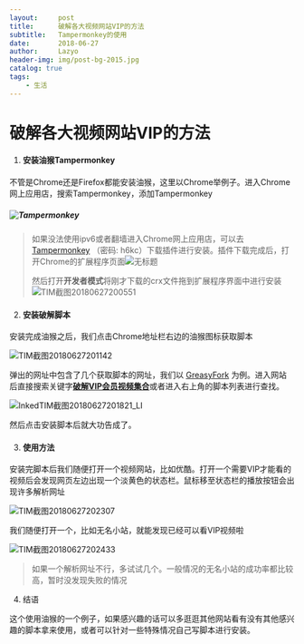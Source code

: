 ```yaml
---
layout:     post
title:      破解各大视频网站VIP的方法
subtitle:   Tampermonkey的使用
date:       2018-06-27
author:     Lazyo
header-img: img/post-bg-2015.jpg
catalog: true
tags:
    - 生活
---
```


# 破解各大视频网站VIP的方法

1. #### 安装油猴Tampermonkey

不管是Chrome还是Firefox都能安装油猴，这里以Chrome举例子。进入Chrome网上应用店，搜索Tampermonkey，添加Tampermonkey

##### ![Tampermonkey](C:\Users\Lazyo\Desktop\20171209142720684.png)

> 如果没法使用ipv6或者翻墙进入Chrome网上应用店，可以去 [Tampermonkey](https://pan.baidu.com/s/1DghLnwPzPj0XSbJ0BD8yqg) （密码: h6kc）下载插件进行安装。插件下载完成后，打开Chrome的扩展程序页面![无标题](C:\Users\Lazyo\Desktop\无标题.png)
>
> 然后打开**开发者模式**将刚才下载的crx文件拖到扩展程序界面中进行安装![TIM截图20180627200551](C:\Users\Lazyo\Desktop\TIM截图20180627200551.png)

2. #### 安装破解脚本

安装完成油猴之后，我们点击Chrome地址栏右边的油猴图标获取脚本

![TIM截图20180627201142](C:\Users\Lazyo\Desktop\TIM截图20180627201142.png)

弹出的网址中包含了几个获取脚本的网址，我们以 [GreasyFork](https://greasyfork.org/zh-CN) 为例。进入网站后直接搜索关键字[**破解VIP会员视频集合**](https://greasyfork.org/zh-CN/scripts/27530-%E7%A0%B4%E8%A7%A3vip%E4%BC%9A%E5%91%98%E8%A7%86%E9%A2%91%E9%9B%86%E5%90%88)或者进入右上角的脚本列表进行查找。

![InkedTIM截图20180627201821_LI](C:\Users\Lazyo\Desktop\InkedTIM截图20180627201821_LI.jpg)

然后点击安装脚本后就大功告成了。

3. #### 使用方法

安装完脚本后我们随便打开一个视频网站，比如优酷。打开一个需要VIP才能看的视频后会发现网页左边出现一个淡黄色的状态栏。鼠标移至状态栏的播放按钮会出现许多解析网址

![TIM截图20180627202307](C:\Users\Lazyo\Desktop\TIM截图20180627202307.png)

我们随便打开一个，比如无名小站，就能发现已经可以看VIP视频啦

![TIM截图20180627202433](C:\Users\Lazyo\Desktop\TIM截图20180627202433.png)

> 如果一个解析网址不行，多试试几个。一般情况的无名小站的成功率都比较高，暂时没发现失败的情况

4. 结语

这个使用油猴的一个例子，如果感兴趣的话可以多逛逛其他网站看有没有其他感兴趣的脚本拿来使用，或者可以针对一些特殊情况自己写脚本进行安装。
